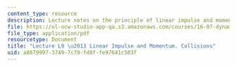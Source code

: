 ```yaml
---
content_type: resource
description: Lecture notes on the principle of linear impulse and momentum, and collisions.
file: https://ol-ocw-studio-app-qa.s3.amazonaws.com/courses/16-07-dynamics-fall-2009/a867999737497c79fd8ffe97641c503f_MIT16_07F09_Lec09.pdf
file_type: application/pdf
resourcetype: Document
title: "Lecture L9 \u2013 Linear Impulse and Momentum. Collisions"
uid: a8679997-3749-7c79-fd8f-fe97641c503f
---
```

